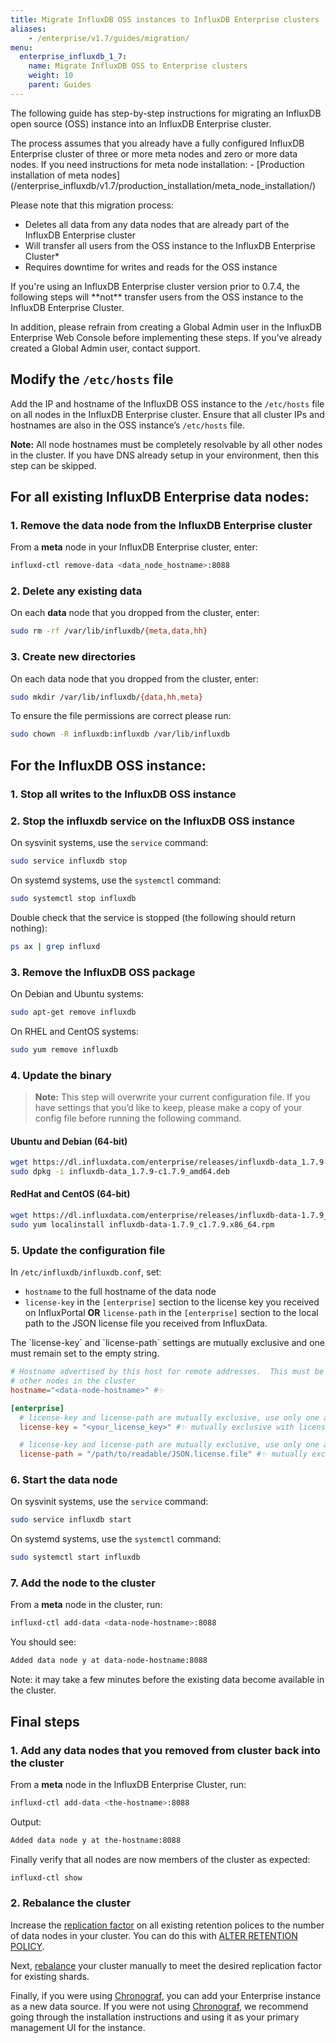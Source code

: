```yaml
---
title: Migrate InfluxDB OSS instances to InfluxDB Enterprise clusters
aliases:
    - /enterprise/v1.7/guides/migration/
menu:
  enterprise_influxdb_1_7:
    name: Migrate InfluxDB OSS to Enterprise clusters
    weight: 10
    parent: Guides
---
```


The following guide has step-by-step instructions for migrating an InfluxDB open source (OSS)
instance into an InfluxDB Enterprise cluster.

<dt>
The process assumes that you already have a fully configured InfluxDB Enterprise cluster
of three or more meta nodes and zero or more data nodes. If you need instructions for meta node installation:
- [Production installation of meta nodes](/enterprise_influxdb/v1.7/production_installation/meta_node_installation/)
</dt>

Please note that this migration process:

* Deletes all data from any data nodes that are already part of the InfluxDB Enterprise cluster
* Will transfer all users from the OSS instance to the InfluxDB Enterprise Cluster*
* Requires downtime for writes and reads for the OSS instance

<dt>
If you're using an InfluxDB Enterprise cluster version prior to 0.7.4, the
following steps will **not** transfer users from the OSS instance to the
InfluxDB Enterprise Cluster.
</dt>

In addition, please refrain from creating a Global Admin user in the InfluxDB Enterprise Web Console before implementing these steps. If you’ve already created a Global Admin user, contact support.

## Modify the `/etc/hosts` file

Add the IP and hostname of the InfluxDB OSS instance to the
`/etc/hosts` file on all nodes in the InfluxDB Enterprise cluster.
Ensure that all cluster IPs and hostnames are also in the OSS
instance’s `/etc/hosts` file.

**Note:** All node hostnames must be completely resolvable by all
other nodes in the cluster. If you have DNS already setup in your
environment, then this step can be skipped.

## For all existing InfluxDB Enterprise data nodes:

### 1. Remove the data node from the InfluxDB Enterprise cluster

From a **meta** node in your InfluxDB Enterprise cluster, enter:

```bash
influxd-ctl remove-data <data_node_hostname>:8088
```

### 2. Delete any existing data

On each **data** node that you dropped from the cluster, enter:

```bash
sudo rm -rf /var/lib/influxdb/{meta,data,hh}
```

### 3. Create new directories

On each data node that you dropped from the cluster, enter:

```bash
sudo mkdir /var/lib/influxdb/{data,hh,meta}
```

To ensure the file permissions are correct please run:

```bash
sudo chown -R influxdb:influxdb /var/lib/influxdb
```

## For the InfluxDB OSS instance:

### 1. Stop all writes to the InfluxDB OSS instance

### 2. Stop the influxdb service on the InfluxDB OSS instance

On sysvinit systems, use the `service` command:

```bash
sudo service influxdb stop
```

On systemd systems, use the `systemctl` command:

```bash
sudo systemctl stop influxdb
```

Double check that the service is stopped (the following should return nothing):

```bash
ps ax | grep influxd
```

### 3. Remove the InfluxDB OSS package

On Debian and Ubuntu systems:

```bash
sudo apt-get remove influxdb
```

On RHEL and CentOS systems:

```bash
sudo yum remove influxdb
```

### 4. Update the binary

> **Note:** This step will overwrite your current configuration file.
If you have settings that you’d like to keep, please make a copy of your config file before running the following command.

#### Ubuntu and Debian (64-bit)

```bash
wget https://dl.influxdata.com/enterprise/releases/influxdb-data_1.7.9-c1.7.9_amd64.deb
sudo dpkg -i influxdb-data_1.7.9-c1.7.9_amd64.deb
```

#### RedHat and CentOS (64-bit)

```bash
wget https://dl.influxdata.com/enterprise/releases/influxdb-data-1.7.9_c1.7.9.x86_64.rpm
sudo yum localinstall influxdb-data-1.7.9_c1.7.9.x86_64.rpm
```

### 5. Update the configuration file

In `/etc/influxdb/influxdb.conf`, set:

* `hostname` to the full hostname of the data node
* `license-key` in the `[enterprise]` section to the license key you received on InfluxPortal **OR** `license-path`
in the `[enterprise]` section to the local path to the JSON license file you received from InfluxData.

<dt>
The `license-key` and `license-path` settings are mutually exclusive and one must remain set to the empty string.
</dt>

```toml
# Hostname advertised by this host for remote addresses.  This must be resolvable by all
# other nodes in the cluster
hostname="<data-node-hostname>" #✨

[enterprise]
  # license-key and license-path are mutually exclusive, use only one and leave the other blank
  license-key = "<your_license_key>" #✨ mutually exclusive with license-path

  # license-key and license-path are mutually exclusive, use only one and leave the other blank
  license-path = "/path/to/readable/JSON.license.file" #✨ mutually exclusive with license-key
```

### 6. Start the data node

On sysvinit systems, use the `service` command:

```bash
sudo service influxdb start
```

On systemd systems, use the `systemctl` command:

```bash
sudo systemctl start influxdb
```

### 7. Add the node to the cluster

From a **meta** node in the cluster, run:

```bash
influxd-ctl add-data <data-node-hostname>:8088
```

You should see:

```bash
Added data node y at data-node-hostname:8088
```

Note: it may take a few minutes before the existing data become available in the cluster.

## Final steps

### 1. Add any data nodes that you removed from cluster back into the cluster

From a **meta** node in the InfluxDB Enterprise Cluster, run:

```bash
influxd-ctl add-data <the-hostname>:8088
```

Output:

```bash
Added data node y at the-hostname:8088
```

Finally verify that all nodes are now members of the cluster as expected:

```bash
influxd-ctl show
```

### 2. Rebalance the cluster

Increase the [replication factor](/enterprise_influxdb/v1.7/concepts/glossary/#replication-factor)
on all existing retention polices to the number of data nodes in your cluster.
You can do this with [ALTER RETENTION POLICY](/influxdb/v1.7/query_language/database_management/#modify-retention-policies-with-alter-retention-policy).

Next, [rebalance](/enterprise_influxdb/v1.7/guides/rebalance/) your cluster manually to meet the desired
replication factor for existing shards.

Finally, if you were using [Chronograf](/chronograf/latest/), you can
add your Enterprise instance as a new data source.  If you were not using
[Chronograf](/chronograf/latest/introduction/installation/), we recommend going through
the installation instructions and using it as your primary management UI for the instance.
